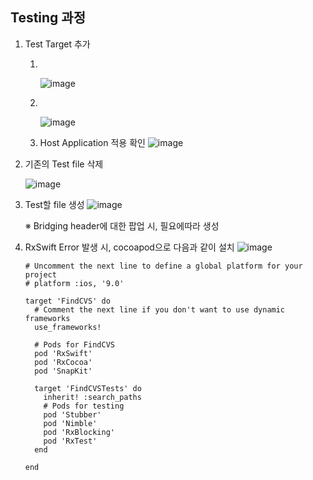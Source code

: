 ## Testing 과정
1. Test Target 추가

   1. <br>    

      ![image](https://user-images.githubusercontent.com/46417892/165064796-9cc94b80-2e74-416a-8b04-dc341a51182e.png)
   2. <br>

      ![image](https://user-images.githubusercontent.com/46417892/165064849-b374cc3b-ec16-4635-88f9-75dd114d4ab5.png)
   3. Host Application 적용 확인
      ![image](https://user-images.githubusercontent.com/46417892/165065098-39194ab0-78b1-4f3a-8c47-918a13a348b6.png)
 
2. 기존의 Test file 삭제
 
    ![image](https://user-images.githubusercontent.com/46417892/165065619-3b54ae4a-ead5-4984-a145-03f3e110f9c6.png)

3. Test할 file 생성
    ![image](https://user-images.githubusercontent.com/46417892/165065873-5c512b45-c76c-4201-9377-bbfd97255bba.png)
    
    ※ Bridging header에 대한 팝업 시, 필요에따라 생성
4. RxSwift Error 발생 시, cocoapod으로 다음과 같이 설치
   ![image](https://user-images.githubusercontent.com/46417892/165066883-999a4b5a-c555-442c-ba28-d84603da72d6.png)

   ```
   # Uncomment the next line to define a global platform for your project
   # platform :ios, '9.0'

   target 'FindCVS' do
     # Comment the next line if you don't want to use dynamic frameworks
     use_frameworks!

     # Pods for FindCVS
     pod 'RxSwift'
     pod 'RxCocoa'
     pod 'SnapKit'

     target 'FindCVSTests' do
       inherit! :search_paths
       # Pods for testing
       pod 'Stubber'
       pod 'Nimble'
       pod 'RxBlocking'
       pod 'RxTest'
     end

   end
   ```
   
